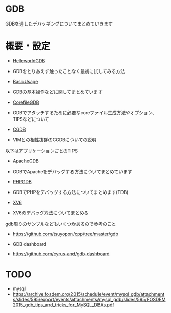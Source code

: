 GDB
====
GDBを通したデバッギングについてまとめていきます

# 概要・設定
* [HelloworldGDB](HelloworldGDB.md)
 * GDBをとりあえず触ったことなく最初に試してみる方法

* [BasicUsage](BasicUsage.md)
 * GDBの基本操作などに関してまとめています

* [CorefileGDB](CorefileGDB.md)
 * GDBでアタッチするために必要なcoreファイル生成方法やオプション、TIPSなどについて

* [CGDB](CGDB.md)
 * VIMとの相性抜群のCGDBについての説明

以下はアプリケーションごとのTIPS
* [ApacheGDB](ApacheGDB.md)
 * GDBでApacheをデバッグする方法についてまとめています

* [PHPGDB](PHPGDB.md)
 * GDBでPHPをデバッグする方法についてまとめます(TDB)

* [XV6](XV6.md)
 * XV6のデバッグ方法についてまとめる

gdb周りのサンプルなどもいくつかあるので参考のこと
- https://github.com/tsuyopon/cpp/tree/master/gdb

- GDB dashboard
 - https://github.com/cyrus-and/gdb-dashboard

# TODO
- mysql
 - https://archive.fosdem.org/2015/schedule/event/mysql_gdb/attachments/slides/595/export/events/attachments/mysql_gdb/slides/595/FOSDEM2015_gdb_tips_and_tricks_for_MySQL_DBAs.pdf
